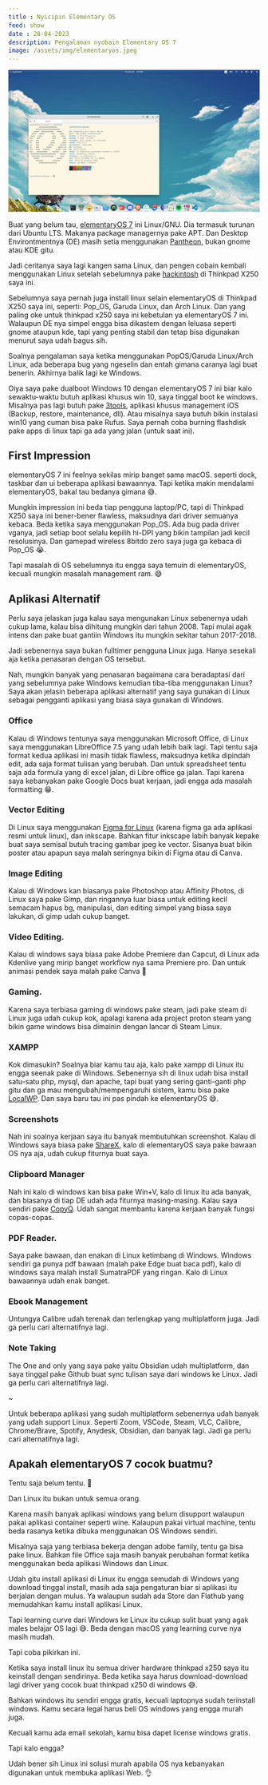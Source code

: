 ```yaml
---
title : Nyicipin Elementary OS
feed: show
date : 28-04-2023
description: Pengalaman nyobain Elementary OS 7
image: /assets/img/elementaryos.jpeg
---
```


<img src="/assets/img/elementaryos.jpeg" />

Buat yang belum tau, [elementaryOS 7](https://en.wikipedia.org/wiki/Elementary_OS) ini Linux/GNU. Dia termasuk turunan dari Ubuntu LTS. Makanya package managernya pake APT. Dan Desktop Environtmentnya (DE) masih setia menggunakan [Pantheon](https://en.wikipedia.org/wiki/Elementary_OS#Pantheon_desktop_environment), bukan gnome atau KDE gitu.

Jadi ceritanya saya lagi kangen sama Linux, dan pengen cobain kembali menggunakan Linux setelah sebelumnya pake [hackintosh](https://blog.jksntn.my.id/2021/10/nyicipin-hackintosh-di-thinkpad-x250.html) di Thinkpad X250 saya ini. 

Sebelumnya saya pernah juga install linux selain elementaryOS di Thinkpad X250 saya ini, seperti: Pop\_OS, Garuda Linux, dan Arch Linux. Dan yang paling oke untuk thinkpad x250 saya ini kebetulan ya elementaryOS 7 ini. Walaupun DE nya simpel engga bisa dikastem dengan leluasa seperti gnome ataupun kde, tapi yang penting stabil dan tetap bisa digunakan menurut saya udah bagus sih.

Soalnya pengalaman saya ketika menggunakan PopOS/Garuda Linux/Arch Linux, ada beberapa bug yang ngeselin dan entah gimana caranya lagi buat benerin. Akhirnya balik lagi ke Windows.

Oiya saya pake dualboot Windows 10 dengan elementaryOS 7 ini biar kalo sewaktu-waktu butuh aplikasi khusus win 10, saya tinggal boot ke windows. Misalnya pas lagi butuh pake [3tools](http://www.3u.com/), aplikasi khusus management iOS (Backup, restore, maintenance, dll). Atau misalnya saya butuh bikin instalasi win10 yang cuman bisa pake Rufus. Saya pernah coba burning flashdisk pake apps di linux tapi ga ada yang jalan (untuk saat ini).

## First Impression

elementaryOS 7 ini feelnya sekilas mirip banget sama macOS. seperti dock, taskbar dan ui beberapa aplikasi bawaannya. Tapi ketika makin mendalami elementaryOS, bakal tau bedanya gimana 😅.

Mungkin impression ini beda tiap pengguna laptop/PC, tapi di Thinkpad X250 saya ini bener-bener flawless, maksudnya dari driver semuanya kebaca. Beda ketika saya menggunakan Pop\_OS. Ada bug pada driver vganya, jadi setiap boot selalu kepilih hi-DPI yang bikin tampilan jadi kecil resolusinya. Dan gamepad wireless 8bitdo zero saya juga ga kebaca di Pop\_OS 😭. 

Tapi masalah di OS sebelumnya itu engga saya temuin di elementaryOS, kecuali mungkin masalah management ram. 😅

## Aplikasi Alternatif

Perlu saya jelaskan juga kalau saya mengunakan Linux sebenernya udah cukup lama, kalau bisa dihitung mungkin dari tahun 2008. Tapi mulai agak intens dan pake buat gantiin Windows itu mungkin sekitar tahun 2017-2018. 

Jadi sebenernya saya bukan fulltimer pengguna Linux juga. Hanya sesekali aja ketika penasaran dengan OS tersebut.

Nah, mungkin banyak yang penasaran bagaimana cara beradaptasi dari yang sebelumnya pake Windows kemudian tiba-tiba menggunakan Linux? Saya akan jelasin beberapa aplikasi alternatif yang saya gunakan di Linux sebagai pengganti aplikasi yang biasa saya gunakan di Windows.

### Office

Kalau di Windows tentunya saya menggunakan Microsoft Office, di Linux saya menggunakan LibreOffice 7.5 yang udah lebih baik lagi. Tapi tentu saja format kedua aplikasi ini masih tidak flawless, maksudnya ketika dipindah edit, ada saja format tulisan yang berubah. Dan untuk spreadsheet tentu saja ada formula yang di excel jalan, di Libre office ga jalan. Tapi karena saya kebanyakan pake Google Docs buat kerjaan, jadi engga ada masalah formatting 😁.

### Vector Editing

Di Linux saya menggunakan [Figma for Linux](https://github.com/Figma-Linux/figma-linux) (karena figma ga ada aplikasi resmi untuk linux), dan inkscape. Bahkan fitur inkscape labih banyak kepake buat saya semisal butuh tracing gambar jpeg ke vector. Sisanya buat bikin poster atau apapun saya malah seringnya bikin di Figma atau di Canva.

### Image Editing

Kalau di Windows kan biasanya pake Photoshop atau Affinity Photos, di Linux saya pake Gimp, dan ringannya luar biasa untuk editing kecil semacam hapus bg, manipulasi, dan editing simpel yang biasa saya lakukan, di gimp udah cukup banget. 

### Video Editing.

Kalau di windows saya biasa pake Adobe Premiere dan Capcut, di Linux ada Kdenlive yang mirip banget workflow nya sama Premiere pro. Dan untuk animasi pendek saya malah pake Canva 🫣

### Gaming.
Karena saya terbiasa gaming di windows pake steam, jadi pake steam di Linux juga udah cukup kok, apalagi karena ada project proton steam yang bikin game windows bisa dimainin dengan lancar di Steam Linux.

### XAMPP

Kok dimasukin? Soalnya biar kamu tau aja, kalo pake xampp di Linux itu engga seenak pake di Windows. Sebenernya sih di linux udah bisa install satu-satu php, mysql, dan apache, tapi buat yang sering ganti-ganti php gitu dan ga mau mengubah/mempengaruhi sistem, kamu bisa pake [LocalWP](https://localwp.com/). Dan saya baru tau ini pas pindah ke elementaryOS 😅. 

### Screenshots

Nah ini soalnya kerjaan saya itu banyak membutuhkan screenshot. Kalau di Windows saya biasa pake [ShareX](https://getsharex.com/), kalo di elementaryOS saya pake bawaan OS nya aja, udah cukup fiturnya buat saya.

### Clipboard Manager

Nah ini kalo di windows kan bisa pake Win+V, kalo di linux itu ada banyak, dan biasanya di tiap DE udah ada fiturnya masing-masing. Kalau saya sendiri pake [CopyQ](https://hluk.github.io/CopyQ/). Udah sangat membantu karena kerjaan banyak fungsi copas-copas.

### PDF Reader.

Saya pake bawaan, dan enakan di Linux ketimbang di Windows. Windows sendiri ga punya pdf bawaan (malah pake Edge buat baca pdf), kalo di windows saya malah install SumatraPDF yang ringan. Kalo di Linux bawaannya udah enak banget.

### Ebook Management

Untungya Calibre udah terenak dan terlengkap yang multiplatform juga. Jadi ga perlu cari alternatifnya lagi.

### Note Taking

The One and only yang saya pake yaitu Obsidian udah multiplatform, dan saya tinggal pake Github buat sync tulisan saya dari windows ke Linux. Jadi ga perlu cari alternatifnya lagi.

~

Untuk beberapa aplikasi yang sudah multiplatform sebenernya udah banyak yang udah support Linux. Seperti Zoom, VSCode, Steam, VLC, Calibre, Chrome/Brave, Spotify, Anydesk, Obsidian, dan banyak lagi. Jadi ga perlu cari alternatifnya lagi.

## Apakah elementaryOS 7 cocok buatmu?

Tentu saja belum tentu. 🫣

Dan Linux itu bukan untuk semua orang.

Karena masih banyak aplikasi windows yang belum disupport walaupun pakai aplikasi container seperti wine. Kalaupun pakai virtual machine, tentu beda rasanya ketika dibuka menggunakan OS Windows sendiri. 

Misalnya saja yang terbiasa bekerja dengan adobe family, tentu ga bisa pake linux. Bahkan file Office saja masih banyak perubahan format ketika menggunakan beda aplikasi Windows dan Linux. 

Udah gitu install aplikasi di Linux itu engga semudah di Windows yang download tinggal install, masih ada saja pengaturan biar si aplikasi itu berjalan dengan mulus. Ya walaupun sudah ada Store dan Flathub yang memudahkan kamu install aplikasi Linux. 

Tapi learning curve dari Windows ke Linux itu cukup sulit buat yang agak males belajar OS lagi 😅. Beda dengan macOS yang learning curve nya masih mudah.

Tapi coba pikirkan ini.

Ketika saya install linux itu semua driver hardware thinkpad x250 saya itu keinstall dengan sendirinya. Beda ketika saya harus download-download lagi driver yang cocok buat thinkpad x250 di windows 😅. 

Bahkan windows itu sendiri engga gratis, kecuali laptopnya sudah terinstall windows. Kamu secara legal harus beli OS windows yang engga murah juga. 

Kecuali kamu ada email sekolah, kamu bisa dapet license windows gratis. 

Tapi kalo engga? 

Udah bener sih Linux ini solusi murah apabila OS nya kebanyakan digunakan untuk membuka aplikasi Web. 👌
